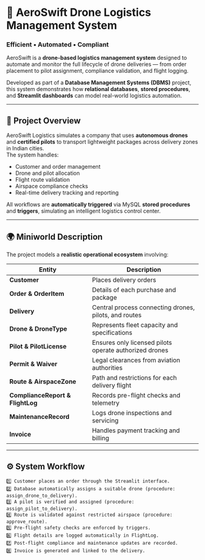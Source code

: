 # 🚀 AeroSwift Drone Logistics Management System

### **Efficient • Automated • Compliant**

AeroSwift is a **drone-based logistics management system** designed to automate and monitor the full lifecycle of drone deliveries — from order placement to pilot assignment, compliance validation, and flight logging.  

Developed as part of a **Database Management Systems (DBMS)** project, this system demonstrates how **relational databases**, **stored procedures**, and **Streamlit dashboards** can model real-world logistics automation.

---

## 🧩 **Project Overview**

AeroSwift Logistics simulates a company that uses **autonomous drones** and **certified pilots** to transport lightweight packages across delivery zones in Indian cities.  
The system handles:

- Customer and order management  
- Drone and pilot allocation  
- Flight route validation  
- Airspace compliance checks  
- Real-time delivery tracking and reporting  

All workflows are **automatically triggered** via MySQL **stored procedures** and **triggers**, simulating an intelligent logistics control center.

---

## 🌍 **Miniworld Description**

The project models a **realistic operational ecosystem** involving:

| Entity | Description |
|---------|-------------|
| **Customer** | Places delivery orders |
| **Order & OrderItem** | Details of each purchase and package |
| **Delivery** | Central process connecting drones, pilots, and routes |
| **Drone & DroneType** | Represents fleet capacity and specifications |
| **Pilot & PilotLicense** | Ensures only licensed pilots operate authorized drones |
| **Permit & Waiver** | Legal clearances from aviation authorities |
| **Route & AirspaceZone** | Path and restrictions for each delivery flight |
| **ComplianceReport & FlightLog** | Records pre-flight checks and telemetry |
| **MaintenanceRecord** | Logs drone inspections and servicing |
| **Invoice** | Handles payment tracking and billing |

---

## ⚙️ **System Workflow**

```text
1️⃣ Customer places an order through the Streamlit interface.
2️⃣ Database automatically assigns a suitable drone (procedure: assign_drone_to_delivery).
3️⃣ A pilot is verified and assigned (procedure: assign_pilot_to_delivery).
4️⃣ Route is validated against restricted airspace (procedure: approve_route).
5️⃣ Pre-flight safety checks are enforced by triggers.
6️⃣ Flight details are logged automatically in FlightLog.
7️⃣ Post-flight compliance and maintenance updates are recorded.
8️⃣ Invoice is generated and linked to the delivery.
